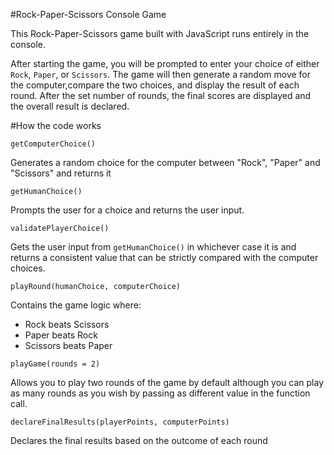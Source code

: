 #Rock-Paper-Scissors Console Game

This Rock-Paper-Scissors game built with JavaScript runs entirely in the console.

After starting the game, you will be prompted to enter your choice of either `Rock`, `Paper`, or `Scissors`.
The game will then generate a random move for the computer,compare the two choices, and display the result of each round. 
After the set number of rounds, the final scores are displayed and the overall result is declared.

#How the code works

`getComputerChoice()`

Generates a random choice for the computer between "Rock", "Paper" and "Scissors" and returns it

`getHumanChoice()`

Prompts the user for a choice and returns the user input.

`validatePlayerChoice()`

Gets the user input from `getHumanChoice()` in whichever case it is and returns a consistent value that can
be strictly compared with the computer choices.

`playRound(humanChoice, computerChoice)`

Contains the game logic where: 
  - Rock beats Scissors
  - Paper beats Rock
  - Scissors beats Paper

`playGame(rounds = 2)`

Allows you to play two rounds of the game by default although you can play as many rounds as you wish by passing as different value in the function call.

`declareFinalResults(playerPoints, computerPoints)`

Declares the final results based on the outcome of each round





